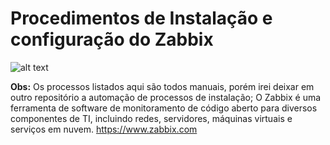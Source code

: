 # Procedimentos de Instalação e configuração do Zabbix



![alt text](https://www.unirede.net/wp-content/uploads/2016/08/zabbix-logo-produtos.png)

<b>Obs:</b> Os processos listados aqui são todos manuais, porém irei deixar em outro repositório a automação de processos de instalação;
O Zabbix é uma ferramenta de software de monitoramento de código aberto para diversos componentes de TI, incluindo redes, servidores, máquinas virtuais e serviços em nuvem.
https://www.zabbix.com
